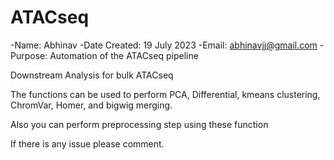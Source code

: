 # ATACseq

-Name: Abhinav
-Date Created: 19 July 2023
-Email: abhinavjj@gmail.com
-Purpose: Automation of the ATACseq pipeline

Downstream Analysis for bulk ATACseq

The functions can be used to perform PCA, Differential, kmeans clustering, ChromVar, Homer, and bigwig merging.

Also you can perform preprocessing step using these function

If there is any issue please comment.
